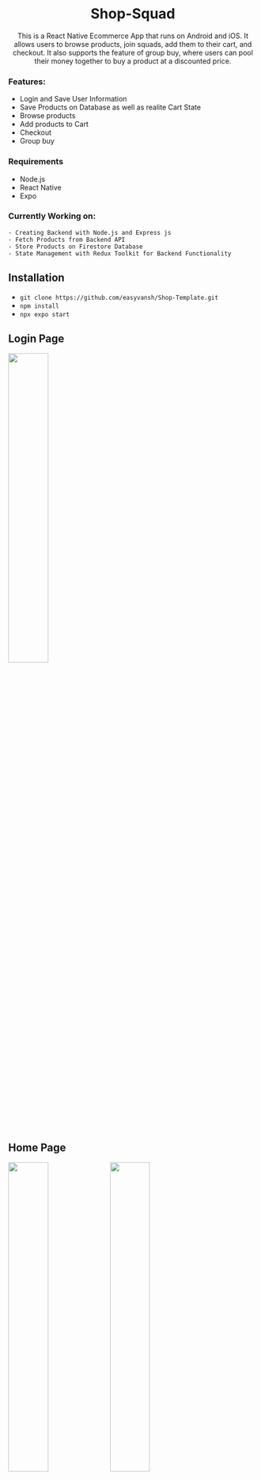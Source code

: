 <h1 align="center">
Shop-Squad
</h1>

<div align="center">
<p>This is a React Native Ecommerce App that runs on Android and iOS. It allows users to browse products, join squads, add them to their cart, and checkout. It also supports the feature of group buy, where users can pool their money together to buy a product at a discounted price.</p>
</div>

### Features:
- Login and Save User Information
- Save Products on Database as well as realite Cart State
- Browse products
- Add products to Cart
- Checkout
- Group buy

### Requirements

- Node.js
- React Native
- Expo

### Currently Working on:

    - Creating Backend with Node.js and Express js
    - Fetch Products from Backend API
    - Store Products on Firestore Database
    - State Management with Redux Toolkit for Backend Functionality

## Installation

*  `git clone https://github.com/easyvansh/Shop-Template.git`
*  `npm install `
*  `npx expo start`

## Login Page
<img src="https://github.com/easyvansh/shop-squad/blob/main/Assets/Login.png" width=40% height=40%>

## Home Page
<img src="https://github.com/easyvansh/shop-squad/blob/main/Assets/Home.png" width=40% height=40%>
<img src="https://github.com/easyvansh/shop-squad/blob/main/Assets/Home%202.png" width=40% height=40%>

## SideBar
<img src="https://github.com/easyvansh/shop-squad/blob/main/Assets/Sidebar.png" width=40% height=40%>

## Product
<img src="https://github.com/easyvansh/shop-squad/blob/main/Assets/Product.png" width=40% height=40%>

## Buy 
<img src="https://github.com/easyvansh/shop-squad/blob/main/Assets/Buy.png" width=40% height=40%>

## Cart
<img src="https://github.com/easyvansh/shop-squad/blob/main/Assets/Empty%20Cart.png" width=40% height=40%>
<img src="https://github.com/easyvansh/shop-squad/blob/main/Assets/Cart.png" width=40% height=40%>

## Reset Password
<img src="https://github.com/easyvansh/shop-squad/blob/main/Assets/Reset%20Password.png" width=40% height=40%>

## Logout
<img src="https://github.com/easyvansh/shop-squad/blob/main/Assets/Logiut.png" width=40% height=40%>





